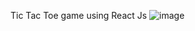 Tic Tac Toe game using React Js
![image](https://user-images.githubusercontent.com/110718183/231943892-f684ac17-a1aa-44af-8cf6-aa110e3ae2f8.png)
